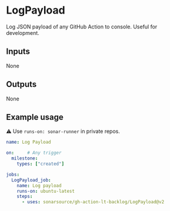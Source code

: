 # LogPayload

Log JSON payload of any GitHub Action to console. Useful for development. 

## Inputs

None

## Outputs

None

## Example usage

:warning: Use `runs-on: sonar-runner` in private repos.

```yaml
name: Log Payload

on:     # Any trigger
  milestone:
    types: ["created"]

jobs:
  LogPayload_job:
    name: Log payload
    runs-on: ubuntu-latest
    steps:
      - uses: sonarsource/gh-action-lt-backlog/LogPayload@v2

```
